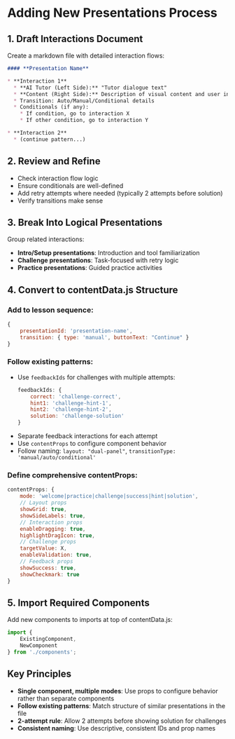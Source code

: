 # Adding New Presentations Process

## 1. Draft Interactions Document
Create a markdown file with detailed interaction flows:

```markdown
#### **Presentation Name**

* **Interaction 1**  
  * **AI Tutor (Left Side):** "Tutor dialogue text"  
  * **Content (Right Side):** Description of visual content and user interactions
  * Transition: Auto/Manual/Conditional details
  * Conditionals (if any):
    * If condition, go to interaction X
    * If other condition, go to interaction Y

* **Interaction 2**
  * (continue pattern...)
```

## 2. Review and Refine
- Check interaction flow logic
- Ensure conditionals are well-defined
- Add retry attempts where needed (typically 2 attempts before solution)
- Verify transitions make sense

## 3. Break Into Logical Presentations
Group related interactions:
- **Intro/Setup presentations**: Introduction and tool familiarization
- **Challenge presentations**: Task-focused with retry logic
- **Practice presentations**: Guided practice activities

## 4. Convert to contentData.js Structure

### Add to lesson sequence:
```javascript
{
    presentationId: 'presentation-name',
    transition: { type: 'manual', buttonText: "Continue" }
}
```

### Follow existing patterns:
- Use `feedbackIds` for challenges with multiple attempts:
  ```javascript
  feedbackIds: {
      correct: 'challenge-correct',
      hint1: 'challenge-hint-1', 
      hint2: 'challenge-hint-2',
      solution: 'challenge-solution'
  }
  ```
- Separate feedback interactions for each attempt
- Use `contentProps` to configure component behavior
- Follow naming: `layout: "dual-panel"`, `transitionType: 'manual/auto/conditional'`

### Define comprehensive contentProps:
```javascript
contentProps: {
    mode: 'welcome|practice|challenge|success|hint|solution',
    // Layout props
    showGrid: true,
    showSideLabels: true,
    // Interaction props  
    enableDragging: true,
    highlightDragIcon: true,
    // Challenge props
    targetValue: X,
    enableValidation: true,
    // Feedback props
    showSuccess: true,
    showCheckmark: true
}
```

## 5. Import Required Components
Add new components to imports at top of contentData.js:
```javascript
import {
    ExistingComponent,
    NewComponent
} from './components';
```

## Key Principles
- **Single component, multiple modes**: Use props to configure behavior rather than separate components
- **Follow existing patterns**: Match structure of similar presentations in the file
- **2-attempt rule**: Allow 2 attempts before showing solution for challenges
- **Consistent naming**: Use descriptive, consistent IDs and prop names